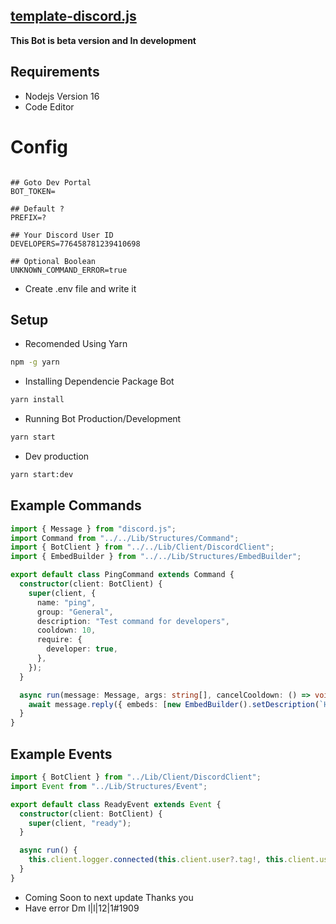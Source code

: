 ## [template-discord.js](https://github.com/Xfwm4/template-discord.js)

**This Bot is beta version and In development**

## Requirements

- Nodejs Version 16
- Code Editor

# Config

```environment

## Goto Dev Portal
BOT_TOKEN=

## Default ?
PREFIX=?

## Your Discord User ID
DEVELOPERS=776458781239410698

## Optional Boolean
UNKNOWN_COMMAND_ERROR=true
```

- Create .env file and write it

## Setup

- Recomended Using Yarn

```sh
npm -g yarn
```

- Installing Dependencie Package Bot

```sh
yarn install
```

- Running Bot Production/Development

```sh
yarn start
```

- Dev production

```sh
yarn start:dev
```

## Example Commands

```typescript
import { Message } from "discord.js";
import Command from "../../Lib/Structures/Command";
import { BotClient } from "../../Lib/Client/DiscordClient";
import { EmbedBuilder } from "../../Lib/Structures/EmbedBuilder";

export default class PingCommand extends Command {
  constructor(client: BotClient) {
    super(client, {
      name: "ping",
      group: "General",
      description: "Test command for developers",
      cooldown: 10,
      require: {
        developer: true,
      },
    });
  }

  async run(message: Message, args: string[], cancelCooldown: () => void) {
    await message.reply({ embeds: [new EmbedBuilder().setDescription(`Hello ${message.author.name}`)] });
  }
}
```

## Example Events

```typescript
import { BotClient } from "../Lib/Client/DiscordClient";
import Event from "../Lib/Structures/Event";

export default class ReadyEvent extends Event {
  constructor(client: BotClient) {
    super(client, "ready");
  }

  async run() {
    this.client.logger.connected(this.client.user?.tag!, this.client.user?.id!);
  }
}
```

- Coming Soon to next update Thanks you
- Have error Dm l|l|12|1#1909
